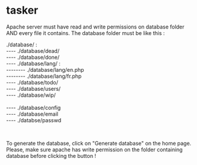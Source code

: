 # tasker

<p>Apache server must have read and write permissions on database folder AND every file it contains.
The database folder must be like this :</p>

<p>./database/ :<br/>
---- ./database/dead/<br/>
---- ./database/done/<br/>
---- ./database/lang/ :<br/>
-------- ./database/lang/en.php<br/>
-------- ./database/lang/fr.php<br/>
---- ./database/todo/<br/>
---- ./database/users/<br/>
---- ./database/wip/<br/>
<br/>
---- ./database/config<br/>
---- ./database/email<br/>
---- ./databse/passwd</p><br/>

To generate the database, click on "Generate database" on the home page.<br/>
Please, make sure apache has write permission on the folder containing database before clicking the button !
